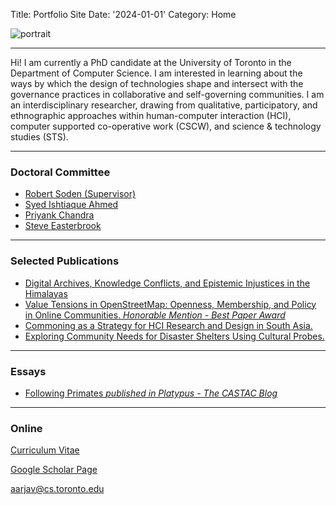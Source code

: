 Title: Portfolio Site
Date: '2024-01-01'
Category: Home
 
 <!-- ![me](/aarjav.jpeg) -->

![portrait]({static}/images/portrait.jpg)
___
Hi! 
I am currently a PhD candidate at the University of Toronto in the Department of Computer Science. I am interested in learning about the ways by which the design of technologies shape and intersect with the governance practices in collaborative and self-governing communities. I am an interdisciplinary researcher, drawing from qualitative, participatory, and ethnographic approaches within human-computer interaction (HCI), computer supported co-operative work (CSCW), and science & technology studies (STS).
___

### Doctoral  Committee
- <a href="http://robertsoden.io" target="_blank">Robert Soden (Supervisor)</a>
- <a href="https://www.ishtiaque.net" target="_blank">Syed Ishtiaque Ahmed</a>
- <a href="https://www.priyankc.com" target="_blank">Priyank Chandra</a>
- <a href="https://www.cs.toronto.edu/~sme/" target="_blank">Steve Easterbrook</a>
___

### Selected Publications 
- [Digital Archives, Knowledge Conflicts, and Epistemic Injustices in the Himalayas][paper4]
- [Value Tensions in OpenStreetMap: Openness, Membership, and Policy in Online Communities. *Honorable Mention - Best Paper Award*][paper1]
- [Commoning as a Strategy for HCI Research and Design in South Asia.][paper2]
- [Exploring Community Needs for Disaster Shelters Using Cultural Probes.][paper3]
___

### Essays

- [Following Primates *published in Platypus - The CASTAC Blog*](https://blog.castac.org/2025/03/following-primates/)
___

### Online

[Curriculum Vitae][def]

[Google Scholar Page][def1]

[aarjav@cs.toronto.edu][def2]

[def]: {static}/files/curriculum_vitae.pdf
[def1]: https://scholar.google.com/citations?user=Moh_sCUAAAAJ&hl=en
[def2]: mailto:aarjav@cs.toronto.edu

[paper1]: {static}/files/OSM_value_tensions.pdf
[paper2]: {static}/files/commoning_South_Asia.pdf
[paper3]: {static}/files/cultural_probes.pdf
[paper4]: {static}/files/himalaya_archives.pdf

[portrait]: {static}/images/portrait.jpg